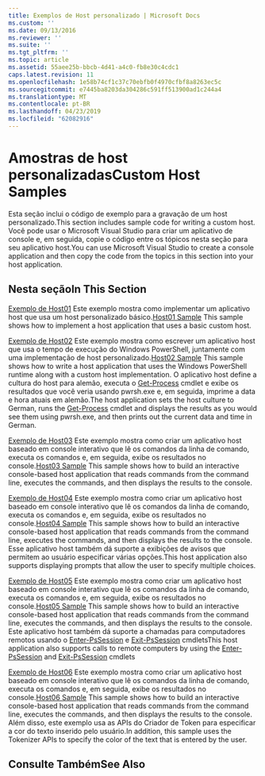 ```yaml
---
title: Exemplos de Host personalizado | Microsoft Docs
ms.custom: ''
ms.date: 09/13/2016
ms.reviewer: ''
ms.suite: ''
ms.tgt_pltfrm: ''
ms.topic: article
ms.assetid: 55aee25b-bbcb-4d41-a4c0-fb8e30c4cdc1
caps.latest.revision: 11
ms.openlocfilehash: 1e58b74cf1c37c70ebfb0f4970cfbf8a8263ec5c
ms.sourcegitcommit: e7445ba8203da304286c591ff513900ad1c244a4
ms.translationtype: MT
ms.contentlocale: pt-BR
ms.lasthandoff: 04/23/2019
ms.locfileid: "62082916"
---
```

# <a name="custom-host-samples"></a><span data-ttu-id="472b7-102">Amostras de host personalizadas</span><span class="sxs-lookup"><span data-stu-id="472b7-102">Custom Host Samples</span></span>

<span data-ttu-id="472b7-103">Esta seção inclui o código de exemplo para a gravação de um host personalizado.</span><span class="sxs-lookup"><span data-stu-id="472b7-103">This section includes sample code for writing a custom host.</span></span> <span data-ttu-id="472b7-104">Você pode usar o Microsoft Visual Studio para criar um aplicativo de console e, em seguida, copie o código entre os tópicos nesta seção para seu aplicativo host.</span><span class="sxs-lookup"><span data-stu-id="472b7-104">You can use Microsoft Visual Studio to create a console application and then copy the code from the topics in this section into your host application.</span></span>

## <a name="in-this-section"></a><span data-ttu-id="472b7-105">Nesta seção</span><span class="sxs-lookup"><span data-stu-id="472b7-105">In This Section</span></span>

 <span data-ttu-id="472b7-106">[Exemplo de Host01](./host01-sample.md) Este exemplo mostra como implementar um aplicativo host que usa um host personalizado básico.</span><span class="sxs-lookup"><span data-stu-id="472b7-106">[Host01 Sample](./host01-sample.md) This sample shows how to implement a host application that uses a basic custom host.</span></span>

 <span data-ttu-id="472b7-107">[Exemplo de Host02](./host02-sample.md) Este exemplo mostra como escrever um aplicativo host que usa o tempo de execução do Windows PowerShell, juntamente com uma implementação de host personalizado.</span><span class="sxs-lookup"><span data-stu-id="472b7-107">[Host02 Sample](./host02-sample.md) This sample shows how to write a host application that uses the Windows PowerShell runtime along with a custom host implementation.</span></span> <span data-ttu-id="472b7-108">O aplicativo host define a cultura do host para alemão, executa o [Get-Process](/powershell/module/Microsoft.PowerShell.Management/Get-Process) cmdlet e exibe os resultados que você veria usando pwrsh.exe e, em seguida, imprime a data e hora atuais em alemão.</span><span class="sxs-lookup"><span data-stu-id="472b7-108">The host application sets the host culture to German, runs the [Get-Process](/powershell/module/Microsoft.PowerShell.Management/Get-Process) cmdlet and displays the results as you would see them using pwrsh.exe, and then prints out the current data and time in German.</span></span>

 <span data-ttu-id="472b7-109">[Exemplo de Host03](./host03-sample.md) Este exemplo mostra como criar um aplicativo host baseado em console interativo que lê os comandos da linha de comando, executa os comandos e, em seguida, exibe os resultados no console.</span><span class="sxs-lookup"><span data-stu-id="472b7-109">[Host03 Sample](./host03-sample.md) This sample shows how to build an interactive console-based host application that reads commands from the command line, executes the commands, and then displays the results to the console.</span></span>

 <span data-ttu-id="472b7-110">[Exemplo de Host04](./host04-sample.md) Este exemplo mostra como criar um aplicativo host baseado em console interativo que lê os comandos da linha de comando, executa os comandos e, em seguida, exibe os resultados no console.</span><span class="sxs-lookup"><span data-stu-id="472b7-110">[Host04 Sample](./host04-sample.md) This sample shows how to build an interactive console-based host application that reads commands from the command line, executes the commands, and then displays the results to the console.</span></span> <span data-ttu-id="472b7-111">Esse aplicativo host também dá suporte a exibições de avisos que permitem ao usuário especificar várias opções.</span><span class="sxs-lookup"><span data-stu-id="472b7-111">This host application also supports displaying prompts that allow the user to specify multiple choices.</span></span>

 <span data-ttu-id="472b7-112">[Exemplo de Host05](./host05-sample.md) Este exemplo mostra como criar um aplicativo host baseado em console interativo que lê os comandos da linha de comando, executa os comandos e, em seguida, exibe os resultados no console.</span><span class="sxs-lookup"><span data-stu-id="472b7-112">[Host05 Sample](./host05-sample.md) This sample shows how to build an interactive console-based host application that reads commands from the command line, executes the commands, and then displays the results to the console.</span></span> <span data-ttu-id="472b7-113">Este aplicativo host também dá suporte a chamadas para computadores remotos usando o [Enter-PsSession](/powershell/module/Microsoft.PowerShell.Core/Enter-PSSession) e [Exit-PsSession](/powershell/module/Microsoft.PowerShell.Core/Exit-PSSession) cmdlets</span><span class="sxs-lookup"><span data-stu-id="472b7-113">This host application also supports calls to remote computers by using the [Enter-PsSession](/powershell/module/Microsoft.PowerShell.Core/Enter-PSSession) and [Exit-PsSession](/powershell/module/Microsoft.PowerShell.Core/Exit-PSSession) cmdlets</span></span>

 <span data-ttu-id="472b7-114">[Exemplo de Host06](./host06-sample.md) Este exemplo mostra como criar um aplicativo host baseado em console interativo que lê os comandos da linha de comando, executa os comandos e, em seguida, exibe os resultados no console.</span><span class="sxs-lookup"><span data-stu-id="472b7-114">[Host06 Sample](./host06-sample.md) This sample shows how to build an interactive console-based host application that reads commands from the command line, executes the commands, and then displays the results to the console.</span></span> <span data-ttu-id="472b7-115">Além disso, este exemplo usa as APIs do Criador de Token para especificar a cor do texto inserido pelo usuário.</span><span class="sxs-lookup"><span data-stu-id="472b7-115">In addition, this sample uses the Tokenizer APIs to specify the color of the text that is entered by the user.</span></span>

## <a name="see-also"></a><span data-ttu-id="472b7-116">Consulte Também</span><span class="sxs-lookup"><span data-stu-id="472b7-116">See Also</span></span>
